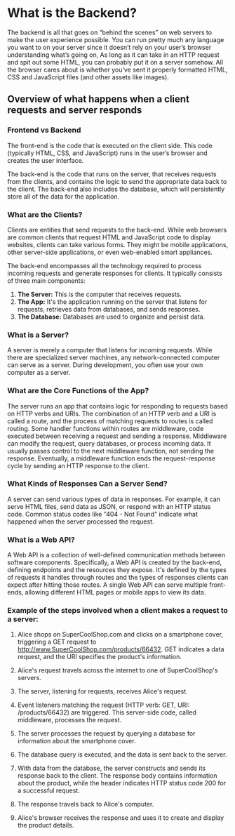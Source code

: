 # What is the Backend?

The backend is all that goes on “behind the scenes” on web servers to make the user experience possible. You can run pretty much any language you want to on your server since it doesn’t rely on your user’s browser understanding what’s going on, As long as it can take in an HTTP request and spit out some HTML, you can probably put it on a server somehow. All the browser cares about is whether you’ve sent it properly formatted HTML, CSS and JavaScript files (and other assets like images).

## Overview of what happens when a client requests and server responds

### Frontend vs Backend

The front-end is the code that is executed on the client side. This code (typically HTML, CSS, and JavaScript) runs in the user’s browser and creates the user interface.

The back-end is the code that runs on the server, that receives requests from the clients, and contains the logic to send the appropriate data back to the client. The back-end also includes the database, which will persistently store all of the data for the application.

### What are the Clients?

Clients are entities that send requests to the back-end. While web browsers are common clients that request HTML and JavaScript code to display websites, clients can take various forms. They might be mobile applications, other server-side applications, or even web-enabled smart appliances.

The back-end encompasses all the technology required to process incoming requests and generate responses for clients. It typically consists of three main components:

1. **The Server:** This is the computer that receives requests.
2. **The App:** It's the application running on the server that listens for requests, retrieves data from databases, and sends responses.
3. **The Database:** Databases are used to organize and persist data.

### What is a Server?

A server is merely a computer that listens for incoming requests. While there are specialized server machines, any network-connected computer can serve as a server. During development, you often use your own computer as a server.

### What are the Core Functions of the App?

The server runs an app that contains logic for responding to requests based on HTTP verbs and URIs. The combination of an HTTP verb and a URI is called a route, and the process of matching requests to routes is called routing. Some handler functions within routes are middleware, code executed between receiving a request and sending a response. Middleware can modify the request, query databases, or process incoming data. It usually passes control to the next middleware function, not sending the response. Eventually, a middleware function ends the request-response cycle by sending an HTTP response to the client.

### What Kinds of Responses Can a Server Send?

A server can send various types of data in responses. For example, it can serve HTML files, send data as JSON, or respond with an HTTP status code. Common status codes like "404 - Not Found" indicate what happened when the server processed the request.

### What is a Web API?

A Web API is a collection of well-defined communication methods between software components. Specifically, a Web API is created by the back-end, defining endpoints and the resources they expose. It's defined by the types of requests it handles through routes and the types of responses clients can expect after hitting those routes. A single Web API can serve multiple front-ends, allowing different HTML pages or mobile apps to view its data.

### Example of the steps involved when a client makes a request to a server:

1. Alice shops on SuperCoolShop.com and clicks on a smartphone cover, triggering a GET request to http://www.SuperCoolShop.com/products/66432. GET indicates a data request, and the URI specifies the product's information.

2. Alice's request travels across the internet to one of SuperCoolShop's servers.

3. The server, listening for requests, receives Alice's request.

4. Event listeners matching the request (HTTP verb: GET, URI: /products/66432) are triggered. This server-side code, called middleware, processes the request.

5. The server processes the request by querying a database for information about the smartphone cover.

6. The database query is executed, and the data is sent back to the server.

7. With data from the database, the server constructs and sends its response back to the client. The response body contains information about the product, while the header indicates HTTP status code 200 for a successful request.

8. The response travels back to Alice's computer.

9. Alice's browser receives the response and uses it to create and display the product details.
